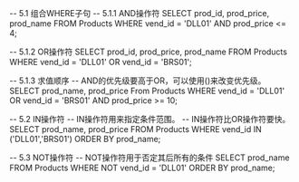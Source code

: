 -- 5.1 组合WHERE子句
-- 5.1.1 AND操作符
SELECT prod_id, prod_price, prod_name
FROM Products
WHERE vend_id = 'DLL01' AND prod_price <= 4;

-- 5.1.2 OR操作符
SELECT prod_id, prod_price, prod_name
FROM Products
WHERE vend_id = 'DLL01' OR vend_id = 'BRS01';

-- 5.1.3 求值顺序
-- AND的优先级要高于OR，可以使用()来改变优先级。
SELECT prod_name, prod_price
From Products
WHERE vend_id = 'DLL01' OR vend_id = 'BRS01'
      AND prod_price >= 10;

-- 5.2 IN操作符
-- IN操作符用来指定条件范围。
-- IN操作符比OR操作符要快。
SELECT prod_name, prod_price
FROM Products
WHERE vend_id IN ('DLL01','BRS01')
ORDER BY prod_name;

-- 5.3 NOT操作符
-- NOT操作符用于否定其后所有的条件
SELECT prod_name
FROM Products
WHERE NOT vend_id = 'DLL01'
ORDER BY prod_name;

